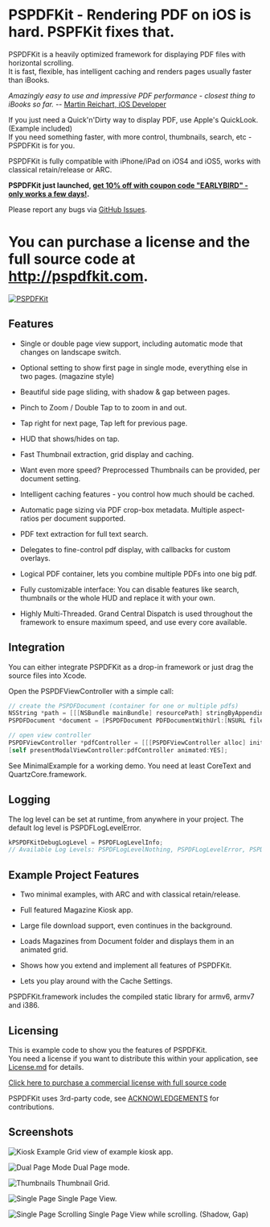 # PSPDFKit - Rendering PDF on iOS is hard. PSPFKit fixes that.

PSPDFKit is a heavily optimized framework for displaying PDF files with horizontal scrolling.  
It is fast, flexible, has intelligent caching and renders pages usually faster than iBooks.

*Amazingly easy to use and impressive PDF performance - closest thing to iBooks so far.* -- [Martin Reichart, iOS Developer](http://twitter.com/martinr_vienna/status/95823509506359296)

If you just need a Quick'n'Dirty way to display PDF, use Apple's QuickLook. (Example included)  
If you need something faster, with more control, thumbnails, search, etc - PSPDFKit is for you.

PSPDFKit is fully compatible with iPhone/iPad on iOS4 and iOS5, works with classical retain/release or ARC.

__PSPDFKit just launched, [get 10% off with coupon code "EARLYBIRD" - only works a few days!](https://sites.fastspring.com/petersteinberger/instant/pspdfkit).__

Please report any bugs via [GitHub Issues](https://github.com/steipete/PSPDFKit-Demo/issues).

# You can purchase a license and the full source code at http://pspdfkit.com.

[![PSPDFKit](http://pspdfkit.com/images/header.png)](http://pspdfkit.com)

Features
--------
* Single or double page view support, including automatic mode that changes on landscape switch.

* Optional setting to show first page in single mode, everything else in two pages. (magazine style)
* Beautiful side page sliding, with shadow & gap between pages.
* Pinch to Zoom / Double Tap to to zoom in and out.
* Tap right for next page, Tap left for previous page.
* HUD that shows/hides on tap.
* Fast Thumbnail extraction, grid display and caching.
* Want even more speed? Preprocessed Thumbnails can be provided, per document setting.
* Intelligent caching features - you control how much should be cached.
* Automatic page sizing via PDF crop-box metadata. Multiple aspect-ratios per document supported.
* PDF text extraction for full text search. 
* Delegates to fine-control pdf display, with callbacks for custom overlays.
* Logical PDF container, lets you combine multiple PDFs into one big pdf.
* Fully customizable interface: You can disable features like search, thumbnails or the whole HUD and replace it with your own.
* Highly Multi-Threaded. Grand Central Dispatch is used throughout the framework to ensure maximum speed, and use every core available.

Integration
-----------
You can either integrate PSPDFKit as a drop-in framework or just drag the source files into Xcode.

Open the PSPDFViewController with a simple call:

``` objective-c
// create the PSPDFDocument (container for one or multiple pdfs)
NSString *path = [[[NSBundle mainBundle] resourcePath] stringByAppendingPathComponent:@"Sample.pdf"];
PSPDFDocument *document = [PSPDFDocument PDFDocumentWithUrl:[NSURL fileURLWithPath:path]];

// open view controller
PSPDFViewController *pdfController = [[[PSPDFViewController alloc] initWithDocument:magazine] autorelease];
[self presentModalViewController:pdfController animated:YES];
```

See MinimalExample for a working demo. You need at least CoreText and QuartzCore.framework.

Logging
-------
The log level can be set at runtime, from anywhere in your project. The default log level is PSPDFLogLevelError.

``` objective-c
kPSPDFKitDebugLogLevel = PSPDFLogLevelInfo;
// Available Log Levels: PSPDFLogLevelNothing, PSPDFLogLevelError, PSPDFLogLevelInfo
```

Example Project Features
------------------------
* Two minimal examples, with ARC and with classical retain/release.

* Full featured Magazine Kiosk app.
* Large file download support, even continues in the background.
* Loads Magazines from Document folder and displays them in an animated grid.
* Shows how you extend and implement all features of PSPDFKit.
* Lets you play around with the Cache Settings.

PSPDFKit.framework includes the compiled static library for armv6, armv7 and i386.

Licensing
---------
This is example code to show you the features of PSPDFKit.  
You need a license if you want to distribute this within your application, see [License.md](https://github.com/steipete/PSPDFKit-Demo/blob/master/LICENSE.md) for details.  

[Click here to purchase a commercial license with full source code](http://pspdfkit.com/purchase.html)

PSPDFKit uses 3rd-party code, see [ACKNOWLEDGEMENTS](https://github.com/steipete/PSPDFKit-Demo/blob/master/ACKNOWLEDGEMENTS) for contributions.

Screenshots
-----------

![Kiosk Example](http://f.cl.ly/items/2E470I2U172u1W3m1v2j/pspdfkit1.png)
Grid view of example kiosk app.
  

![Dual Page Mode](http://f.cl.ly/items/3B1i3w1f202E1F3R2O18/pspdfkit2.png)
Dual Page mode.
  

![Thumbnails](http://f.cl.ly/items/421N2M000A2W3245041c/pspdfkit4.png)
Thumbnail Grid.
  

![Single Page](http://f.cl.ly/items/1h1E462k352E43050a1K/pspdfkit5.png)
Single Page View.
  

![Single Page Scrolling](http://f.cl.ly/items/070p2Q1R020S25010X3C/pspdfkit6.png)
Single Page View while scrolling. (Shadow, Gap)
